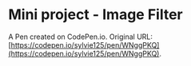 # Mini project - Image Filter

A Pen created on CodePen.io. Original URL: [https://codepen.io/sylvie125/pen/WNggPKQ](https://codepen.io/sylvie125/pen/WNggPKQ).

